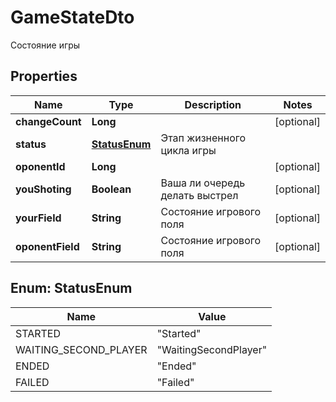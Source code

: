

# GameStateDto

Состояние игры

## Properties

| Name | Type | Description | Notes |
|------------ | ------------- | ------------- | -------------|
|**changeCount** | **Long** |  |  [optional] |
|**status** | [**StatusEnum**](#StatusEnum) | Этап жизненного цикла игры |  |
|**oponentId** | **Long** |  |  [optional] |
|**youShoting** | **Boolean** | Ваша ли очередь делать выстрел |  [optional] |
|**yourField** | **String** | Состояние игрового поля  |  [optional] |
|**oponentField** | **String** | Состояние игрового поля  |  [optional] |



## Enum: StatusEnum

| Name | Value |
|---- | -----|
| STARTED | &quot;Started&quot; |
| WAITING_SECOND_PLAYER | &quot;WaitingSecondPlayer&quot; |
| ENDED | &quot;Ended&quot; |
| FAILED | &quot;Failed&quot; |



